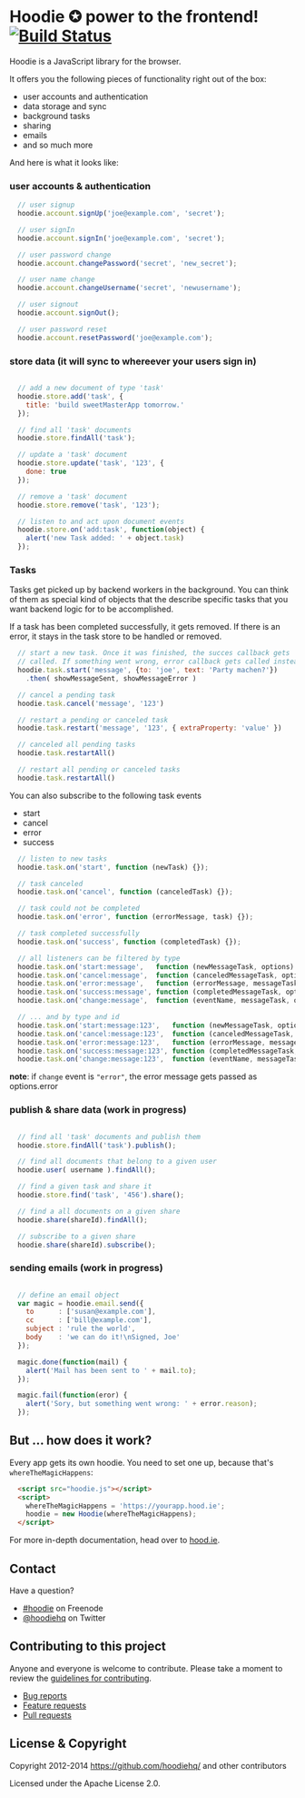 # Hoodie ✪ power to the frontend! [![Build Status](https://travis-ci.org/hoodiehq/hoodie.js.png?branch=master)](https://travis-ci.org/hoodiehq/hoodie.js)

Hoodie is a JavaScript library for the browser.

It offers you the following pieces of functionality right out of the box:

* user accounts and authentication
* data storage and sync
* background tasks
* sharing
* emails
* and so much more

And here is what it looks like:

### user accounts & authentication

```javascript
  // user signup
  hoodie.account.signUp('joe@example.com', 'secret');

  // user signIn
  hoodie.account.signIn('joe@example.com', 'secret');

  // user password change
  hoodie.account.changePassword('secret', 'new_secret');

  // user name change
  hoodie.account.changeUsername('secret', 'newusername');

  // user signout
  hoodie.account.signOut();

  // user password reset
  hoodie.account.resetPassword('joe@example.com');
```

### store data (it will sync to whereever your users sign in)

```javascript

  // add a new document of type 'task'
  hoodie.store.add('task', {
    title: 'build sweetMasterApp tomorrow.'
  });

  // find all 'task' documents
  hoodie.store.findAll('task');

  // update a 'task' document
  hoodie.store.update('task', '123', {
    done: true
  });

  // remove a 'task' document
  hoodie.store.remove('task', '123');

  // listen to and act upon document events
  hoodie.store.on('add:task', function(object) {
    alert('new Task added: ' + object.task)
  });
```

### Tasks

Tasks get picked up by backend workers in the background. You can
think of them as special kind of objects that the describe specific
tasks that you want backend logic for to be accomplished.

If a task has been completed successfully, it gets removed. If there
is an error, it stays in the task store to be handled or removed.


```js
  // start a new task. Once it was finished, the succes callback gets
  // called. If something went wrong, error callback gets called instead
  hoodie.task.start('message', {to: 'joe', text: 'Party machen?'})
    .then( showMessageSent, showMessageError )

  // cancel a pending task
  hoodie.task.cancel('message', '123')

  // restart a pending or canceled task
  hoodie.task.restart('message', '123', { extraProperty: 'value' })

  // canceled all pending tasks
  hoodie.task.restartAll()

  // restart all pending or canceled tasks
  hoodie.task.restartAll()
```

You can also subscribe to the following task events

* start
* cancel
* error
* success

```javascript
  // listen to new tasks
  hoodie.task.on('start', function (newTask) {});

  // task canceled
  hoodie.task.on('cancel', function (canceledTask) {});

  // task could not be completed
  hoodie.task.on('error', function (errorMessage, task) {});

  // task completed successfully
  hoodie.task.on('success', function (completedTask) {});

  // all listeners can be filtered by type
  hoodie.task.on('start:message',   function (newMessageTask, options) {});
  hoodie.task.on('cancel:message',  function (canceledMessageTask, options) {});
  hoodie.task.on('error:message',   function (errorMessage, messageTask, options) {});
  hoodie.task.on('success:message', function (completedMessageTask, options) {});
  hoodie.task.on('change:message',  function (eventName, messageTask, options) {});

  // ... and by type and id
  hoodie.task.on('start:message:123',   function (newMessageTask, options) {});
  hoodie.task.on('cancel:message:123',  function (canceledMessageTask, options) {});
  hoodie.task.on('error:message:123',   function (errorMessage, messageTask, options) {});
  hoodie.task.on('success:message:123', function (completedMessageTask, options) {});
  hoodie.task.on('change:message:123',  function (eventName, messageTask, options) {});
```

**note**: if `change` event is `"error"`, the error message gets passed as options.error


### publish & share data (work in progress)

```javascript

  // find all 'task' documents and publish them
  hoodie.store.findAll('task').publish();

  // find all documents that belong to a given user
  hoodie.user( username ).findAll();

  // find a given task and share it
  hoodie.store.find('task', '456').share();

  // find a all documents on a given share
  hoodie.share(shareId).findAll();

  // subscribe to a given share
  hoodie.share(shareId).subscribe();
```

### sending emails (work in progress)

```javascript

  // define an email object
  var magic = hoodie.email.send({
    to      : ['susan@example.com'],
    cc      : ['bill@example.com'],
    subject : 'rule the world',
    body    : 'we can do it!\nSigned, Joe'
  });

  magic.done(function(mail) {
    alert('Mail has been sent to ' + mail.to);
  });

  magic.fail(function(eror) {
    alert('Sory, but something went wrong: ' + error.reason);
  });


```

But … how does it work?
-----------------------

Every app gets its own hoodie. You need to set one up, because that's `whereTheMagicHappens`:

```html
  <script src="hoodie.js"></script>
  <script>
    whereTheMagicHappens = 'https://yourapp.hood.ie';
    hoodie = new Hoodie(whereTheMagicHappens);
  </script>
```

For more in-depth documentation, head over to [hood.ie](http://hood.ie).

## Contact

Have a question?

* [\#hoodie](http://webchat.freenode.net/?channels=hoodie) on Freenode
* [@hoodiehq](https://twitter.com/hoodiehq) on Twitter

## Contributing to this project

Anyone and everyone is welcome to contribute. Please take a moment to
review the [guidelines for contributing](CONTRIBUTING.md).

* [Bug reports](CONTRIBUTING.md#bugs)
* [Feature requests](CONTRIBUTING.md#features)
* [Pull requests](CONTRIBUTING.md#pull-requests)

License & Copyright
-------------------

Copyright 2012-2014 https://github.com/hoodiehq/ and other contributors

Licensed under the Apache License 2.0.
